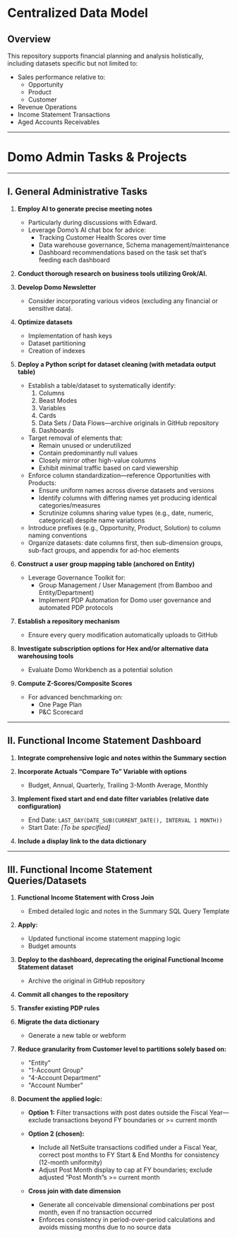 # Centralized Data Model


## Overview

This repository supports financial planning and analysis holistically, including datasets specific but not limited to: 

- Sales performance relative to:
	- Opportunity
 	- Product
 	- Customer
- Revenue Operations
- Income Statement Transactions
- Aged Accounts Receivables

---

# Domo Admin Tasks & Projects

---

## I. General Administrative Tasks

1. **Employ AI to generate precise meeting notes**
   
   - Particularly during discussions with Edward.
   - Leverage Domo’s AI chat box for advice:
     - Tracking Customer Health Scores over time
     - Data warehouse governance, Schema management/maintenance
     - Dashboard recommendations based on the task set that’s feeding each dashboard

2. **Conduct thorough research on business tools utilizing Grok/AI.**

3. **Develop Domo Newsletter**
   
   - Consider incorporating various videos (excluding any financial or sensitive data).

4. **Optimize datasets**
   
   - Implementation of hash keys
   - Dataset partitioning
   - Creation of indexes

5. **Deploy a Python script for dataset cleaning (with metadata output table)**
   
   - Establish a table/dataset to systematically identify:
     1. Columns
     2. Beast Modes
     3. Variables
     4. Cards
     5. Data Sets / Data Flows—archive originals in GitHub repository
     6. Dashboards
   - Target removal of elements that:
     - Remain unused or underutilized
     - Contain predominantly null values
     - Closely mirror other high-value columns
     - Exhibit minimal traffic based on card viewership
   - Enforce column standardization—reference Opportunities with Products:
     - Ensure uniform names across diverse datasets and versions
     - Identify columns with differing names yet producing identical categories/measures
     - Scrutinize columns sharing value types (e.g., date, numeric, categorical) despite name variations
   - Introduce prefixes (e.g., Opportunity, Product, Solution) to column naming conventions
   - Organize datasets: date columns first, then sub-dimension groups, sub-fact groups, and appendix for ad-hoc elements

6. **Construct a user group mapping table (anchored on Entity)**
   
   - Leverage Governance Toolkit for:
     - Group Management / User Management (from Bamboo and Entity/Department)
     - Implement PDP Automation for Domo user governance and automated PDP protocols

7. **Establish a repository mechanism**
   
   - Ensure every query modification automatically uploads to GitHub

8. **Investigate subscription options for Hex and/or alternative data warehousing tools**
   
   - Evaluate Domo Workbench as a potential solution

9. **Compute Z-Scores/Composite Scores**
   
   - For advanced benchmarking on:
     - One Page Plan
     - P&C Scorecard

---

## II. Functional Income Statement Dashboard

1. **Integrate comprehensive logic and notes within the Summary section**

2. **Incorporate Actuals “Compare To” Variable with options**
   
   - Budget, Annual, Quarterly, Trailing 3-Month Average, Monthly

3. **Implement fixed start and end date filter variables (relative date configuration)**
   
   - End Date: `LAST_DAY(DATE_SUB(CURRENT_DATE(), INTERVAL 1 MONTH))`
   - Start Date: _[To be specified]_

4. **Include a display link to the data dictionary**

---

## III. Functional Income Statement Queries/Datasets

1. **Functional Income Statement with Cross Join**
   
   - Embed detailed logic and notes in the Summary SQL Query Template

2. **Apply:**
   
   - Updated functional income statement mapping logic
   - Budget amounts

3. **Deploy to the dashboard, deprecating the original Functional Income Statement dataset**
   
   - Archive the original in GitHub repository

4. **Commit all changes to the repository**

5. **Transfer existing PDP rules**

6. **Migrate the data dictionary**
   
   - Generate a new table or webform

7. **Reduce granularity from Customer level to partitions solely based on:**
   
   - "Entity"
   - "1-Account Group"
   - "4-Account Department"
   - "Account Number"

8. **Document the applied logic:**
   
   - **Option 1:** Filter transactions with post dates outside the Fiscal Year—exclude transactions beyond FY boundaries or >= current month
   - **Option 2 (chosen):**  
     - Include all NetSuite transactions codified under a Fiscal Year, correct post months to FY Start & End Months for consistency (12-month uniformity)
     - Adjust Post Month display to cap at FY boundaries; exclude adjusted “Post Month”s >= current month

   - **Cross join with date dimension**
     - Generate all conceivable dimensional combinations per post month, even if no transaction occurred
     - Enforces consistency in period-over-period calculations and avoids missing months due to no source data

